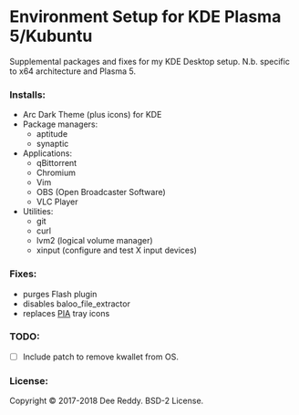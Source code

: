 # Environment Setup for KDE Plasma 5/Kubuntu

Supplemental packages and fixes for my KDE Desktop setup.
N.b. specific to x64 architecture and Plasma 5.

### Installs:
* Arc Dark Theme (plus icons) for KDE
* Package managers:
    - aptitude 
    - synaptic
* Applications:
    - qBittorrent
    - Chromium
    - Vim
    - OBS (Open Broadcaster Software)
    - VLC Player
* Utilities:
    - git
    - curl
    - lvm2 (logical volume manager)
    - xinput (configure and test X input devices)

### Fixes:
* purges Flash plugin
* disables baloo_file_extractor
* replaces [PIA](https://www.privateinternetaccess.com/) tray icons
    
### TODO:
+ [ ] Include patch to remove kwallet from OS.

### License:
Copyright © 2017-2018 Dee Reddy. BSD-2 License.
